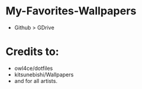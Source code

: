 # My-Favorites-Wallpapers
* Github > GDrive

# Credits to:
* owl4ce/dotfiles
* kitsunebishi/Wallpapers
* and for all artists.
